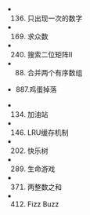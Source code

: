 - 136. 只出现一次的数字

- 169. 求众数

- 240. 搜索二位矩阵II

- 88. 合并两个有序数组

- 887.鸡蛋掉落

- 134. 加油站

- 146. LRU缓存机制

- 202. 快乐树

- 289. 生命游戏

- 371. 两整数之和

- 412. Fizz Buzz

